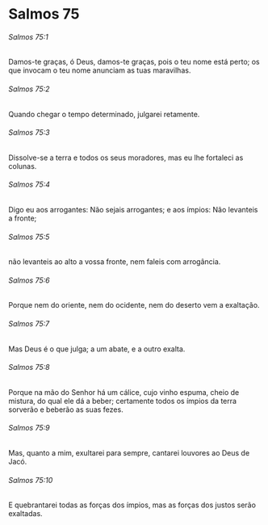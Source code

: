# Salmos 75

###### Salmos 75:1

Damos-te graças, ó Deus, damos-te graças, pois o teu nome está perto; os que invocam o teu nome anunciam as tuas maravilhas.

###### Salmos 75:2

Quando chegar o tempo determinado, julgarei retamente.

###### Salmos 75:3

Dissolve-se a terra e todos os seus moradores, mas eu lhe fortaleci as colunas.

###### Salmos 75:4

Digo eu aos arrogantes: Não sejais arrogantes; e aos ímpios: Não levanteis a fronte;

###### Salmos 75:5

não levanteis ao alto a vossa fronte, nem faleis com arrogância.

###### Salmos 75:6

Porque nem do oriente, nem do ocidente, nem do deserto vem a exaltação.

###### Salmos 75:7

Mas Deus é o que julga; a um abate, e a outro exalta.

###### Salmos 75:8

Porque na mão do Senhor há um cálice, cujo vinho espuma, cheio de mistura, do qual ele dá a beber; certamente todos os ímpios da terra sorverão e beberão as suas fezes.

###### Salmos 75:9

Mas, quanto a mim, exultarei para sempre, cantarei louvores ao Deus de Jacó.

###### Salmos 75:10

E quebrantarei todas as forças dos ímpios, mas as forças dos justos serão exaltadas.

